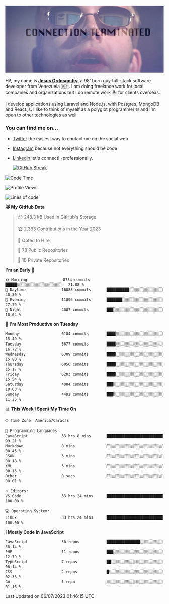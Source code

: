 ![hackers movie reference](./disconnected.jpg)

Hi!, my name is [**Jesus Ordosgoitty**](https://jodaz.xyz), a 98' born guy full-stack software developer from Venezuela 🇻🇪. I am doing freelance work for local companies and organizations but I do remote work 🏝️ for clients overseas. 

I develop applications using Laravel and Node.js, with Postgres, MongoDB and React.js. I like to think of myself as a polyglot programmer 🌐 and I'm open to other technologies as well.

### You can find me on...

- [Twitter](https://twitter.com/jodaz_) the easiest way to contact me on the social web
- [Instagram](https://instagram.com/jodaz_) because not everything should be code
- [Linkedin](https://linkedin.com/in/jodaz) let's connect! -professionally.


    [![GitHub Streak](https://streak-stats.demolab.com?user=jodaz&theme=tokyonight)](https://git.io/streak-stats)

<!--START_SECTION:waka-->
![Code Time](http://img.shields.io/badge/Code%20Time-4%2C066%20hrs%2048%20mins-blue)

![Profile Views](http://img.shields.io/badge/Profile%20Views-0-blue)

![Lines of code](https://img.shields.io/badge/From%20Hello%20World%20I%27ve%20Written-99.4%20million%20lines%20of%20code-blue)

**🐱 My GitHub Data** 

> 📦 248.3 kB Used in GitHub's Storage 
 > 
> 🏆 2,383 Contributions in the Year 2023
 > 
> 💼 Opted to Hire
 > 
> 📜 78 Public Repositories 
 > 
> 🔑 10 Private Repositories 
 > 
**I'm an Early 🐤** 

```text
🌞 Morning                8734 commits        █████░░░░░░░░░░░░░░░░░░░░   21.88 % 
🌆 Daytime                16088 commits       ██████████░░░░░░░░░░░░░░░   40.30 % 
🌃 Evening                11096 commits       ███████░░░░░░░░░░░░░░░░░░   27.79 % 
🌙 Night                  4007 commits        ███░░░░░░░░░░░░░░░░░░░░░░   10.04 % 
```
📅 **I'm Most Productive on Tuesday** 

```text
Monday                   6184 commits        ████░░░░░░░░░░░░░░░░░░░░░   15.49 % 
Tuesday                  6677 commits        ████░░░░░░░░░░░░░░░░░░░░░   16.72 % 
Wednesday                6309 commits        ████░░░░░░░░░░░░░░░░░░░░░   15.80 % 
Thursday                 6056 commits        ████░░░░░░░░░░░░░░░░░░░░░   15.17 % 
Friday                   6203 commits        ████░░░░░░░░░░░░░░░░░░░░░   15.54 % 
Saturday                 4004 commits        ███░░░░░░░░░░░░░░░░░░░░░░   10.03 % 
Sunday                   4492 commits        ███░░░░░░░░░░░░░░░░░░░░░░   11.25 % 
```


📊 **This Week I Spent My Time On** 

```text
🕑︎ Time Zone: America/Caracas

💬 Programming Languages: 
JavaScript               33 hrs 8 mins       █████████████████████████   99.21 % 
Markdown                 8 mins              ░░░░░░░░░░░░░░░░░░░░░░░░░   00.45 % 
JSON                     3 mins              ░░░░░░░░░░░░░░░░░░░░░░░░░   00.18 % 
XML                      3 mins              ░░░░░░░░░░░░░░░░░░░░░░░░░   00.15 % 
Other                    0 secs              ░░░░░░░░░░░░░░░░░░░░░░░░░   00.01 % 

🔥 Editors: 
VS Code                  33 hrs 24 mins      █████████████████████████   100.00 % 

💻 Operating System: 
Linux                    33 hrs 24 mins      █████████████████████████   100.00 % 
```

**I Mostly Code in JavaScript** 

```text
JavaScript               50 repos            ███████████████░░░░░░░░░░   58.14 % 
PHP                      11 repos            ███░░░░░░░░░░░░░░░░░░░░░░   12.79 % 
TypeScript               7 repos             ██░░░░░░░░░░░░░░░░░░░░░░░   08.14 % 
CSS                      2 repos             █░░░░░░░░░░░░░░░░░░░░░░░░   02.33 % 
Go                       1 repo              ░░░░░░░░░░░░░░░░░░░░░░░░░   01.16 % 
```




 Last Updated on 06/07/2023 01:46:15 UTC
<!--END_SECTION:waka-->
